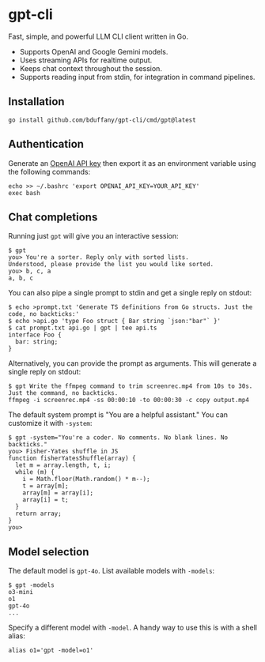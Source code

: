# gpt-cli

Fast, simple, and powerful LLM CLI client written in Go.

- Supports OpenAI and Google Gemini models.
- Uses streaming APIs for realtime output.
- Keeps chat context throughout the session.
- Supports reading input from stdin, for integration in command pipelines.

## Installation

```shell
go install github.com/bduffany/gpt-cli/cmd/gpt@latest
```

## Authentication

Generate an [OpenAI API key](https://platform.openai.com/api-keys)
then export it as an environment variable using the following commands:

```shell
echo >> ~/.bashrc 'export OPENAI_API_KEY=YOUR_API_KEY'
exec bash
```

## Chat completions

Running just `gpt` will give you an interactive session:

```
$ gpt
you> You're a sorter. Reply only with sorted lists.
Understood, please provide the list you would like sorted.
you> b, c, a
a, b, c
```

You can also pipe a single prompt to stdin and get a single reply on
stdout:

```
$ echo >prompt.txt 'Generate TS definitions from Go structs. Just the code, no backticks:'
$ echo >api.go 'type Foo struct { Bar string `json:"bar"` }'
$ cat prompt.txt api.go | gpt | tee api.ts
interface Foo {
  bar: string;
}
```

Alternatively, you can provide the prompt as arguments. This will generate
a single reply on stdout:

```
$ gpt Write the ffmpeg command to trim screenrec.mp4 from 10s to 30s. Just the command, no backticks.
ffmpeg -i screenrec.mp4 -ss 00:00:10 -to 00:00:30 -c copy output.mp4
```

The default system prompt is "You are a helpful assistant." You can
customize it with `-system`:

```
$ gpt -system="You're a coder. No comments. No blank lines. No backticks."
you> Fisher-Yates shuffle in JS
function fisherYatesShuffle(array) {
  let m = array.length, t, i;
  while (m) {
    i = Math.floor(Math.random() * m--);
    t = array[m];
    array[m] = array[i];
    array[i] = t;
  }
  return array;
}
you>
```

## Model selection

The default model is `gpt-4o`. List available models with `-models`:

```
$ gpt -models
o3-mini
o1
gpt-4o
...
```

Specify a different model with `-model`. A handy way to use this is
with a shell alias:

```shell
alias o1='gpt -model=o1'
```
